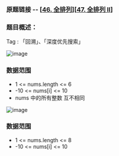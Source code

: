 ### 原题链接 -- [[46. 全排列](https://leetcode.cn/problems/permutations/)][[47. 全排列 II](https://leetcode.cn/problems/permutations-ii/)]

### 题目概述：
Tag : 「回溯」、「深度优先搜索」

![image](https://user-images.githubusercontent.com/99656524/197556303-cd0efcf8-bcd3-4478-a5f5-88f1f83f0c87.png)

### 数据范围
* 1 <= nums.length <= 6
* -10 <= nums[i] <= 10
* nums 中的所有整数 互不相同

![image](https://user-images.githubusercontent.com/99656524/197556344-e5e694c7-b5f2-4554-89eb-a4caa7b467d1.png)

### 数据范围
* 1 <= nums.length <= 8
* -10 <= nums[i] <= 10
